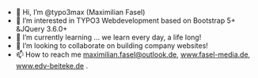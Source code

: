 - 👋 Hi, I’m @typo3max (Maximilian Fasel)
- 👀 I’m interested in TYPO3 Webdevelopment based on Bootstrap 5+ &JQuery 3.6.0+
- 🌱 I’m currently learning ... we learn every day, a life long!
- 💞️ I’m looking to collaborate on building company websites!
- 📫 How to reach me maximilian.fasel@outlook.de, www.fasel-media.de, www.edv-beiteke.de 
.
<!---
typo3max/typo3max is a ✨ special ✨ repository because its `README.md` (this file) appears on your GitHub profile.
You can click the Preview link to take a look at your changes.
--->
